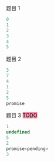 题目 1

```js
0
1
2
3
4
5
```

题目 2

```js
3
7
4
1
2
5
promise
```

题目 3 <mark style="background: #FF5582A6;">TODO</mark>

```js
1
undefined
5
2
promise<pending>
3
```
